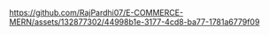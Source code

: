 

https://github.com/RajPardhi07/E-COMMERCE-MERN/assets/132877302/44998b1e-3177-4cd8-ba77-1781a6779f09

